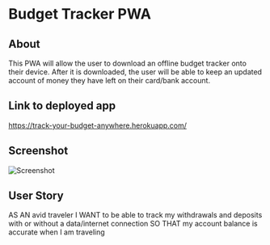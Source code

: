 # Budget Tracker PWA

## About
This PWA will allow the user to download an offline budget tracker onto their device. After it is downloaded, the user will be able to keep an updated account of money they have left on their card/bank account.

## Link to deployed app
https://track-your-budget-anywhere.herokuapp.com/

## Screenshot
![Screenshot](https://user-images.githubusercontent.com/84043453/139538147-08ab98bd-a952-4ff2-96ce-a75b4edc5c15.jpg)

## User Story
AS AN avid traveler
I WANT to be able to track my withdrawals and deposits with or without a data/internet connection
SO THAT my account balance is accurate when I am traveling 
